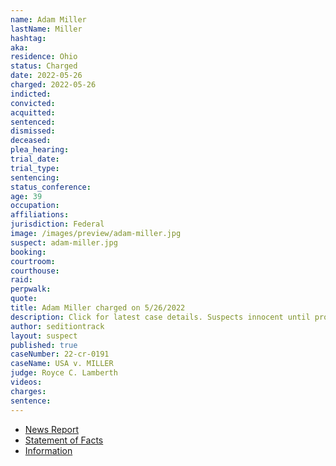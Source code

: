 ```yaml
---
name: Adam Miller
lastName: Miller
hashtag:
aka:
residence: Ohio
status: Charged
date: 2022-05-26
charged: 2022-05-26
indicted:
convicted:
acquitted:
sentenced:
dismissed:
deceased:
plea_hearing:
trial_date:
trial_type:
sentencing:
status_conference:
age: 39
occupation:
affiliations:
jurisdiction: Federal
image: /images/preview/adam-miller.jpg
suspect: adam-miller.jpg
booking:
courtroom:
courthouse:
raid:
perpwalk:
quote:
title: Adam Miller charged on 5/26/2022
description: Click for latest case details. Suspects innocent until proven guilty.
author: seditiontrack
layout: suspect
published: true
caseNumber: 22-cr-0191
caseName: USA v. MILLER
judge: Royce C. Lamberth
videos:
charges:
sentence:
---
```

- [News Report](https://www.beaconjournal.com/story/news/2022/05/26/devin-steiner-wooster-ohio-charged-breaching-us-capitol-jan-6-2021-insurrection/9941693002/)
- [Statement of Facts](https://www.justice.gov/usao-dc/case-multi-defendant/file/1509951/download)
- [Information](https://www.justice.gov/usao-dc/case-multi-defendant/file/1509911/download)
